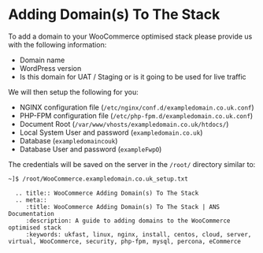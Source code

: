 # Adding Domain(s) To The Stack

To add a domain to your WooCommerce optimised stack please provide us with the following information:

- Domain name
- WordPress version
- Is this domain for UAT / Staging or is it going to be used for live traffic

We will then setup the following for you:

- NGINX configuration file (`/etc/nginx/conf.d/exampledomain.co.uk.conf`)
- PHP-FPM configuration file (`/etc/php-fpm.d/exampledomain.co.uk.conf`)
- Document Root (`/var/www/vhosts/exampledomain.co.uk/htdocs/`)
- Local System User and password (`exampledomain.co.uk`)
- Database (`exampledomaincouk`)
- Database User and password (`exampleFwpO`)

The credentials will be saved on the server in the `/root/` directory similar to:

```bash
~]$ /root/WooCommerce.exampledomain.co.uk_setup.txt
```

```eval_rst
  .. title:: WooCommerce Adding Domain(s) To The Stack
  .. meta::
     :title: WooCommerce Adding Domain(s) To The Stack | ANS Documentation
     :description: A guide to adding domains to the WooCommerce optimised stack
     :keywords: ukfast, linux, nginx, install, centos, cloud, server, virtual, WooCommerce, security, php-fpm, mysql, percona, eCommerce
```
